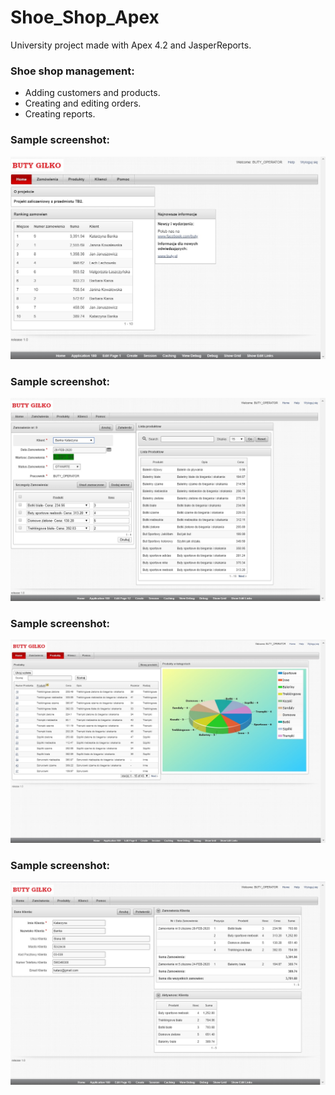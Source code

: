 # Shoe_Shop_Apex

University project made with Apex 4.2 and JasperReports.

### Shoe shop management:
* Adding customers and products.
* Creating and editing orders.
* Creating reports.

### Sample screenshot:
![Shoe_Shop_Apex](sample1.jpg)

### Sample screenshot:
![Shoe_Shop_Apex](sample2.jpg)

### Sample screenshot:
![Shoe_Shop_Apex](sample3.jpg)

### Sample screenshot:
![Shoe_Shop_Apex](sample4.jpg)
